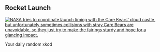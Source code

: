 ## Rocket Launch
[![NASA tries to coordinate launch timing with the Care Bears' cloud castle, but unfortunately sometimes collisions with stray Care Bears are unavoidable, so they just try to make the fairings sturdy and hope for a glancing impact.](https://imgs.xkcd.com/comics/rocket_launch.png)](https://xkcd.com/2087/ "NASA tries to coordinate launch timing with the Care Bears' cloud castle, but unfortunately sometimes collisions with stray Care Bears are unavoidable, so they just try to make the fairings sturdy and hope for a glancing impact.")

Your daily random xkcd
